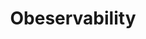 ---
title: Obeservability
imageSrc: observability.jpg
lede: With turn-key integrations, Datadog seamlessly aggregates metrics and events across the full devops stack
weight: 1
---